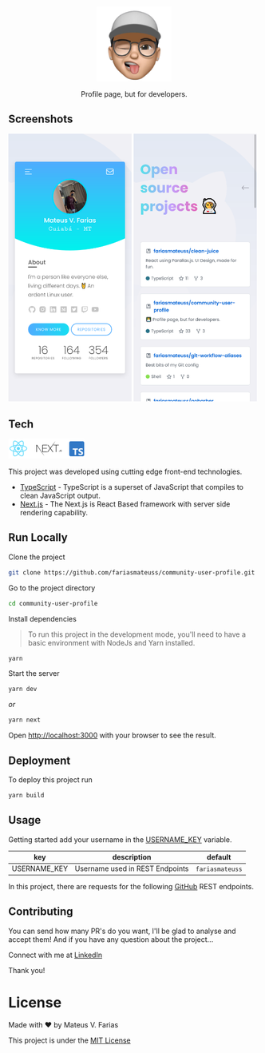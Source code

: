 <p align="center">
  <img src="./public/favicon.png" width="150" />
</p>

<p align="center">
  Profile page, but for developers.
</p>

## Screenshots

<p float="center">
  <img src="docs/resources/card.png" width="49%" />
  <img src="docs/resources/repositories.png" width="49%" />
</p>

## Tech

<img src="docs/resources/tech-logos.png" alt="Technologies used">
<br />

This project was developed using cutting edge front-end technologies.

- [TypeScript](https://github.com/microsoft/TypeScript) - TypeScript is a superset of JavaScript that compiles to clean JavaScript output.
- [Next.js](https://nextjs.org/) - The Next.js is React Based framework with server side rendering capability.

## Run Locally

Clone the project

```bash
git clone https://github.com/fariasmateuss/community-user-profile.git
```

Go to the project directory

```bash
cd community-user-profile
```

Install dependencies

> To run this project in the development mode, you'll need to have a basic environment with NodeJs and Yarn installed.

```bash
yarn
```

Start the server

```bash
yarn dev
```

_or_

```bash
yarn next
```

Open [http://localhost:3000](http://localhost:3000) with your browser to see the result.

## Deployment

To deploy this project run

```bash
yarn build
```

## Usage

Getting started add your username in the [USERNAME_KEY](https://github.com/fariasmateuss/community-user-profile/blob/fdeb1264e3f21ffe96c2e45c8ca105200c6c853a/src/constants/params.ts#L1) variable.

| key          | description                     | default         |
| ------------ | ------------------------------- | --------------- |
| USERNAME_KEY | Username used in REST Endpoints | `fariasmateuss` |

In this project, there are requests for the following [GitHub](https://docs.github.com/en/rest) REST endpoints.

## Contributing

You can send how many PR's do you want, I'll be glad to analyse and accept them! And if you have any question about the project...

Connect with me at [LinkedIn](https://www.linkedin.com/in/fariasmateuss/)

Thank you!

# License

Made with ♥ by Mateus V. Farias

This project is under the [MIT License](/LICENSE)
